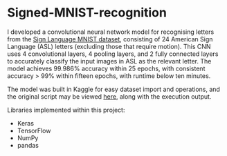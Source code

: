 # Signed-MNIST-recognition
I developed a convolutional neural network model for recognising letters from the  [Sign Language MNIST dataset](https://www.kaggle.com/datamunge/sign-language-mnist/ "Named link title"), consisting of 24 American Sign Language (ASL) letters (excluding those that require motion). This CNN uses 4 convolutional layers, 4 pooling layers, and 2 fully connected layers to accurately classify the input images in ASL as the relevant letter. The model achieves 99.986% accuracy within 25 epochs, with consistent accuracy > 99% within fifteen epochs, with runtime below ten minutes. 

The model was built in Kaggle for easy dataset import and operations, and the original script may be viewed [here](https://www.kaggle.com/marcusdeans/signed-mnist-cnn/ "Kaggle link"), along with the execution output. 

Libraries implemented within this project:
* Keras
* TensorFlow
* NumPy
* pandas
